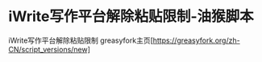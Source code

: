 # iWrite写作平台解除粘贴限制-油猴脚本
iWrite写作平台解除粘贴限制
greasyfork主页[https://greasyfork.org/zh-CN/script_versions/new]
